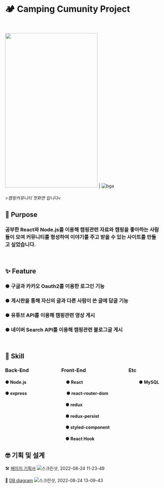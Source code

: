 # 🏕️ Camping Cumunity Project
<br/>

 <img src="https://user-images.githubusercontent.com/92001468/186299471-e951024d-ff32-41db-8cf1-d67dcde04337.png" width="300" height="500"> | ![bga](https://user-images.githubusercontent.com/92001468/186324727-a6ae0cc2-b70f-433a-9c43-8fd3c0a4ddc5.GIF) 

###### >캠핑커뮤니티 첫화면 입니다<
## :dart: Purpose
### 공부한 React와 Node.js를 이용해 캠핑관련 자료와 캠핑을 좋아하는 사람들이 모여 커뮤니티를 형성하여 이야기를 주고 받을 수 있는 사이트를 만들고 싶었습니다.
<br/>

## :sparkles: Feature
### ● 구글과 카카오 Oauth2를 이용한 로그인 기능
### ● 게시판을 통해 자신의 글과 다른 사람이 쓴 글에 답글 기능
### ● 유튜브 API를 이용해 캠핑관련 영상 게시
### ● 네이버 Search API를 이용해 캠핑관련 블로그글 게시
<br/>

## :pushpin: Skill
### Back-End      &nbsp;&nbsp;Front-End        &nbsp;&nbsp;Etc
#### ● Node.js        &nbsp;&nbsp;&nbsp;&nbsp;&nbsp;● React             ● MySQL<br/>
#### ● express        &nbsp;&nbsp;&nbsp;&nbsp;&nbsp;● react-router-dom<br/>
####               ● redux<br/>
####               ● redux-persist<br/>
####               ● styled-component<br/>
####               ● React Hook<br/>

## :nerd_face: 기획 및 설계

:hammer_and_wrench: [페이지 기획서](https://www.figma.com/file/vtp2oDRXIqqphTyYPiMcmG/Untitled?node-id=0%3A1)
![스크린샷, 2022-08-24 11-23-49](https://user-images.githubusercontent.com/92001468/186304395-44e2ec22-9009-49b3-b1a9-a63550db8c95.png)

:memo: [DB diagram](https://dbdiagram.io/d/6305a49af1a9b01b0fcf5a41)
![스크린샷, 2022-08-24 13-09-43](https://user-images.githubusercontent.com/92001468/186327172-e9f6f2c4-de1e-400f-bb75-262e007b5129.png)